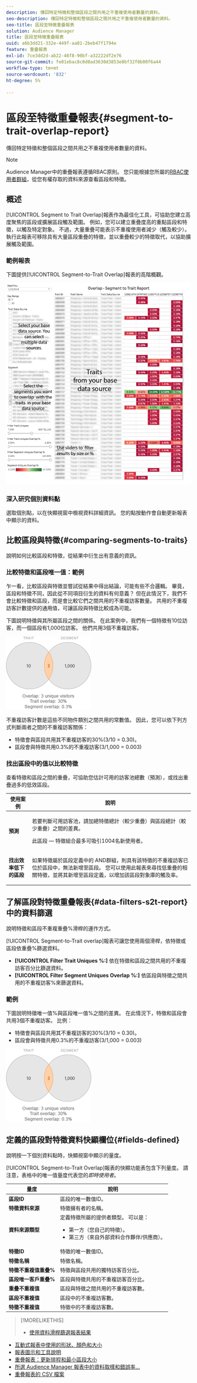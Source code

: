 ```yaml
---
description: 傳回特定特徵和整個區段之間共用之不重複使用者數量的資料。
seo-description: 傳回特定特徵和整個區段之間共用之不重複使用者數量的資料。
seo-title: 區段至特徵重疊報表
solution: Audience Manager
title: 區段至特徵重疊報表
uuid: a6b3dd21-332e-449f-aa01-2beb47f1794e
feature: 重疊報表
exl-id: 7ce3dd2d-ab22-46f8-90bf-a32222df2e76
source-git-commit: fe01ebac8c0d0ad3630d3853e0bf32f0b00f6a44
workflow-type: tm+mt
source-wordcount: '832'
ht-degree: 5%

---
```


# 區段至特徵重疊報表{#segment-to-trait-overlap-report}

傳回特定特徵和整個區段之間共用之不重複使用者數量的資料。

>[!NOTE]
>
>Audience Manager中的重疊報表遵循RBAC原則。 您只能根據您所屬的[RBAC使用者群組](/help/using/features/administration/administration-overview.md)，從您有權存取的資料來源查看區段和特徵。

<!-- 

c_segment_trait_overlap.xml

 -->

## 概述

[!UICONTROL Segment to Trait Overlap]報表作為最佳化工具，可協助您建立高度聚焦的區段或擴展區段觸及範圍。 例如，您可以建立重疊度高的重點區段和特徵，以觸及特定對象。 不過，大量重疊可能表示不重複使用者減少（觸及較少）。 執行此報表可移除具有大量區段重疊的特徵，並以重疊較少的特徵取代，以協助擴展觸及範圍。

### 範例報表

下圖提供[!UICONTROL Segment-to-Trait Overlap]報表的高階概觀。

![](assets/segment-to-trait-overlap.png)

### 深入研究個別資料點

選取個別點，以在快顯視窗中檢視資料詳細資訊。 您的點按動作會自動更新報表中顯示的資料。

## 比較區段與特徵{#comparing-segments-to-traits}

說明如何比較區段和特徵，從結果中衍生出有意義的資訊。

<!-- 

c_compare_s2t.xml

 -->

### 比較特徵和區段唯一值：範例

乍一看，比較區段與特徵並嘗試從結果中得出結論，可能有些不合邏輯。 畢竟，區段和特徵不同，因此從不同項目衍生的資料有何意義？ 但在此情況下，我們不會比較特徵和區段，而是會比較它們之間共用的不重複訪客數量。 共用的不重複訪客計數提供的通用值，可讓區段與特徵比較成為可能。

下圖說明特徵與其所屬區段之間的關係。 在此案例中，我們有一個特徵有10位訪客，而一個區段有1,000位訪客。 他們共用3個不重複訪客。

![](assets/s2t.png)

不重複訪客計數是這些不同物件類別之間共用的常數值。 因此，您可以依下列方式判斷兩者之間的不重複訪客關係：

* 特徵會與區段共用其不重複訪客的30%(3/10 = 0.30)。
* 區段會與特徵共用0.3%的不重複訪客(3/1,000 = 0.003)

### 找出區段中的值以比較特徵

查看特徵和區段之間的重疊，可協助您估計可用的訪客池總數（預測），或找出重疊過多的低效區段。

<table id="table_5B211EF95216426299EB20253A5A9C1B"> 
 <thead> 
  <tr> 
   <th colname="col1" class="entry"> 使用案例 </th> 
   <th colname="col2" class="entry"> 說明 </th> 
  </tr>
 </thead>
 <tbody> 
  <tr> 
   <td colname="col1"><b>預測</b> </td> 
   <td colname="col2"> <p>若要判斷可用訪客池，請加總特徵總計（較少重疊）與區段總計（較少重疊）之間的差異。 </p> <p>此區段 — 特徵組合最多可吸引1004名新使用者。 </p> </td> 
  </tr> 
  <tr> 
   <td colname="col1"><b>找出效率低下的區段</b> </td> 
   <td colname="col2"> <p>如果特徵屬於區段定義中的<span class="wintitle"> AND</span>群組，則具有該特徵的不重複訪客已位於區段中，無法新增至區段。 您可以使用此報表來尋找低重疊的相關特徵，並將其新增至區段定義，以增加該區段對象庫的觸及率。 </p> </td> 
  </tr> 
 </tbody> 
</table>

## 了解區段對特徵重疊報表{#data-filters-s2t-report}中的資料篩選

說明特徵和區段不重複重疊%滑桿的運作方式。

<!-- 

r_s2t_sliders.xml

 -->

[!UICONTROL Segment-to-Trait overlap]報表可讓您使用兩個滑桿，依特徵或區段依重疊%篩選資料。

* **[!UICONTROL Filter Trait Uniques %:]** 依在特徵和區段之間共用的不重複訪客百分比篩選資料。
* **[!UICONTROL Filter Segment Uniques Overlap %:]** 依區段與特徵之間共用的不重複訪客%來篩選資料。

### 範例

下圖說明特徵唯一值%與區段唯一值%之間的差異。 在此情況下，特徵和區段會共用3個不重複訪客。 比例：

* 特徵會與區段共用其不重複訪客的30%(3/10 = 0.30)。
* 區段會與特徵共用0.3%的不重複訪客(3/1,000 = 0.003)

![](assets/s2t.png)

## 定義的區段對特徵資料快顯欄位{#fields-defined}

說明按一下個別資料點時，快顯視窗中顯示的量度。

<!-- 

r_s2t_data_pop.xml

 -->

[!UICONTROL Segment-to-Trait Overlap]報表的快顯功能表包含下列量度。 請注意，表格中的唯一值量度代表您的&#x200B;*即時使用者*。

<table id="table_4AF72754276242FFB11543635B43AD90"> 
 <thead> 
  <tr> 
   <th colname="col1" class="entry"> 量度 </th> 
   <th colname="col2" class="entry"> 說明 </th> 
  </tr>
 </thead>
 <tbody> 
  <tr> 
   <td colname="col1"><b><span class="wintitle"> 區段ID</span></b> </td> 
   <td colname="col2"> 區段的唯一數值ID。 </td> 
  </tr> 
  <tr> 
   <td colname="col1"><b><span class="wintitle"> 特徵資料來源  </span></b> </td> 
   <td colname="col2"> 特徵擁有者的名稱。 </td> 
  </tr> 
  <tr> 
   <td colname="col1"><b><span class="wintitle"> 資料來源類型</span></b> </td> 
   <td colname="col2">定義特徵所屬的提供者類型。 可以是： 
    <ul id="ul_0477C04A33FD4F5D998B98984E6554D3"> 
     <li id="li_50FCA48EDB5843AB8FB6C34ED2C0067D">第一方（您自己的特徵）。 </li> 
     <li id="li_4F6148EDAEFE43FA8D505944E9FE3855">第三方（來自外部資料合作夥伴/供應商）。 </li> 
    </ul> </td> 
  </tr> 
  <tr> 
   <td colname="col1"><b><span class="wintitle"> 特徵ID</span></b> </td> 
   <td colname="col2"> 特徵的唯一數值ID。 </td> 
  </tr> 
  <tr> 
   <td colname="col1"><b><span class="wintitle"> 特徵名稱</span></b> </td> 
   <td colname="col2"> 特徵名稱。 </td> 
  </tr> 
  <tr> 
   <td colname="col1"><b><span class="wintitle"> 特徵不重複值重疊%</span></b> </td> 
   <td colname="col2"> 特徵與區段共用的獨特訪客百分比。 </td> 
  </tr> 
  <tr> 
   <td colname="col1"><b><span class="wintitle"> 區段唯一客戶重疊%</span></b> </td> 
   <td colname="col2"> 區段與特徵共用的不重複訪客百分比。 </td> 
  </tr> 
  <tr> 
   <td colname="col1"><b><span class="wintitle"> 重疊不重複值</span></b> </td> 
   <td colname="col2"> 區段與特徵之間共用的不重複訪客數。 </td> 
  </tr> 
  <tr> 
   <td colname="col1"><b><span class="wintitle"> 區段不重複值</span></b> </td> 
   <td colname="col2"> 區段中的不重複訪客數。 </td> 
  </tr> 
  <tr> 
   <td colname="col1"><b><span class="wintitle"> 特徵不重複值</span></b> </td> 
   <td colname="col2"> 特徵中的不重複訪客數。 </td> 
  </tr> 
 </tbody> 
</table>

>[!MORELIKETHIS]
>
>* [使用資料滑桿篩選報表結果](../../reporting/dynamic-reports/data-sliders.md)
* [互動式報表中使用的形狀、顏色和大小](../../reporting/dynamic-reports/interactive-report-technology.md#shapes-colors-sizes)
* [報表圖示和工具說明](../../reporting/dynamic-reports/interactive-report-technology.md#icons-tools-explained)
* [重疊報表：更新排程和最小區段大小](../../reporting/dynamic-reports/overlap-minimum-segment-size.md)
* [所選 Audience Manager 報表中的資料取樣和錯誤率...](../../reporting/report-sampling.md)
* [重疊報表的 CSV 檔案](../../reporting/dynamic-reports/overlap-csv-files.md)

